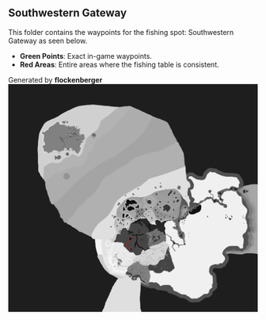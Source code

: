 ## Southwestern Gateway
This folder contains the waypoints for the fishing spot: Southwestern Gateway as seen below.

- **Green Points**: Exact in-game waypoints.
- **Red Areas**: Entire areas where the fishing table is consistent.

Generated by **flockenberger**
![Southwestern Gateway](./Preview.png?raw=true "Southwestern Gateway")